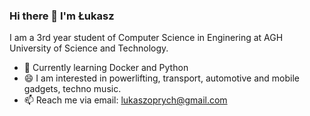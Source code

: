 ### Hi there 👋 I'm Łukasz

I am a 3rd year student of Computer Science in Enginering at AGH University of Science and Technology.

- 🌱 Currently learning Docker and Python
- 😄 I am interested in powerlifting, transport, automotive and mobile gadgets, techno music.
- 📫 Reach me via email: lukaszoprych@gmail.com


